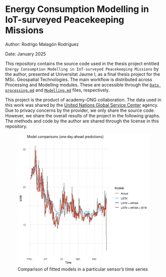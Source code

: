 
# Energy Consumption Modelling in IoT-surveyed Peacekeeping Missions

Author: Rodrigo Malagón Rodríguez

Date: January 2025

This repository contains the source code used in the thesis project
entitled
`Energy Consumption Modelling in IoT-surveyed Peacekeeping Missions` by
the author, presented at Universitat Jaume I, as a final thesis project
for the MSc. Geospatial Technologies. The main workflow is distributed
across Processing and Modelling modules. These are accessible through
the [`Data processing.md`](Data-processing.md) and
[`Modelling.md`](Modelling.md) files, respectively.

This project is the product of academy-ONG collaboration. The data used
in this work was shared by the [United Nations Global Service
Center](https://www.ungsc.org/) agency. Due to privacy concerns by the
provider, we only share the source code. However, we share the overall
results of the project in the following graphs. The methods and code by
the author are shared through the license in this repository.

<figure>
<img src="./images/Models%20fit%20comparison%20in%20test%20set.png"
alt="Comparison of fitted models in a particular sensor’s time series" />
<figcaption aria-hidden="true">Comparison of fitted models in a
particular sensor’s time series</figcaption>
</figure>
